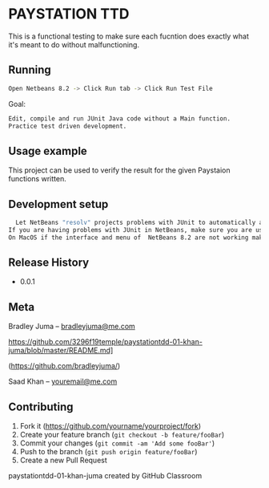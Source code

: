 
# PAYSTATION TTD
> 


This is a functional testing to make sure each fucntion does exactly what it's meant to do without malfunctioning.

## Running
```sh
Open Netbeans 8.2 -> Click Run tab -> Click Run Test File
```
Goal:
```sh
Edit, compile and run JUnit Java code without a Main function.
Practice test driven development.

```
## Usage example

This project can be used to verify the result for the given Paystaion functions written.

## Development setup


```sh
  Let NetBeans "resolv" projects problems with JUnit to automatically add hamcrest binary to the project.
If you are having problems with JUnit in NetBeans, make sure you are using NetBeans 8.2 and not NetBeans 8.0.2. 
On MacOS if the interface and menu of  NetBeans 8.2 are not working make sure you are not using a version of Java more recent than: https://www.oracle.com/technetwork/java/javase/downloads/jdk8-downloads-2133151.html
```

## Release History

* 0.0.1


## Meta

Bradley Juma –  bradleyjuma@me.com

https://github.com/3296f19temple/paystationtdd-01-khan-juma/blob/master/README.md]

(https://github.com/bradleyjuma/)

Saad Khan –  youremail@me.com


## Contributing

1. Fork it (<https://github.com/yourname/yourproject/fork>)
2. Create your feature branch (`git checkout -b feature/fooBar`)
3. Commit your changes (`git commit -am 'Add some fooBar'`)
4. Push to the branch (`git push origin feature/fooBar`)
5. Create a new Pull Request


paystationtdd-01-khan-juma created by GitHub Classroom
